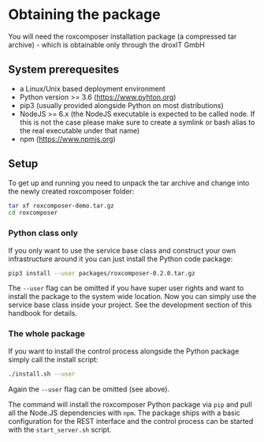 # Obtaining the package

You will need the roxcomposer installation package (a compressed tar archive) - which is obtainable only through the droxIT GmbH

## System prerequesites

* a Linux/Unix based deployment environment
* Python version >= 3.6 (https://www.pyhton.org)
* pip3 (usually provided alongside Python on most distributions)
* NodeJS >= 6.x (the NodeJS executable is expected to be called node. If this is not the case please make sure to create a symlink or bash alias to the real executable under that name)
* npm (https://www.npmjs.org)

## Setup

To get up and running you need to unpack the tar archive and change into the newly created roxcomposer folder:

```bash
tar xf roxcomposer-demo.tar.gz
cd roxcomposer
```

### Python class only

If you only want to use the service base class and construct your own infrastructure around it you can just install the Python code package:

```bash
pip3 install --user packages/roxcomposer-0.2.0.tar.gz
```

The `--user` flag can be omitted if you have super user rights and want to install the package to the system wide location. Now you can simply use the service base class inside your project. See the development section of this handbook for details.

### The whole package

If you want to install the control process alongside the Python package simply call the install script:

```bash
./install.sh --user
```

Again the `--user` flag can be omitted (see above).

The command will install the roxcomposer Python package via `pip` and pull all the Node.JS dependencies with `npm`. The package ships with a basic configuration for the REST interface and the control process can be started with the `start_server.sh` script.


